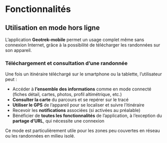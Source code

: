 # Fonctionnalités

## Utilisation en mode hors ligne

L’application **Geotrek-mobile** permet un usage complet même sans connexion Internet, grâce à la possibilité de télécharger les randonnées sur son appareil.

### Téléchargement et consultation d’une randonnée

Une fois un itinéraire téléchargé sur le smartphone ou la tablette, l’utilisateur peut :

* Accéder à **l’ensemble des informations** comme en mode connecté (fiches détail, cartes, photos, profil altimétrique, etc.)
* **Consulter la carte** du parcours et se repérer sur le tracé
* **Utiliser le GPS** de l’appareil pour se localiser et suivre l’itinéraire
* Recevoir les **notifications** associées (si activées au préalable)
* Bénéficier de **toutes les fonctionnalités** de l’application, à l’exception du **partage d’URL**, qui nécessite une connexion

Ce mode est particulièrement utile pour les zones peu couvertes en réseau ou les randonnées en milieu isolé.

